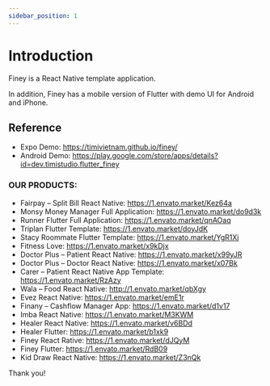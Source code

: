 ```yaml
---
sidebar_position: 1
---
```


# Introduction

Finey is a React Native template application.

In addition, Finey has a mobile version of Flutter with demo UI for Android and iPhone.

## Reference

- Expo Demo: https://timivietnam.github.io/finey/
- Android Demo: https://play.google.com/store/apps/details?id=dev.timistudio.flutter_finey

### OUR PRODUCTS:

- Fairpay – Split Bill React Native: https://1.envato.market/Kez64a
- Monsy Money Manager Full Application: https://1.envato.market/do9d3k
- Runner Flutter Full Application: https://1.envato.market/qnAOaq
- Triplan Flutter Template: https://1.envato.market/doyJdK
- Stacy Roommate Flutter Template: https://1.envato.market/YgR1Xj
- Fitness Love: https://1.envato.market/x9kDjx
- Doctor Plus – Patient React Native: https://1.envato.market/x99yJR
- Doctor Plus – Doctor React Native: https://1.envato.market/x07Bk
- Carer – Patient React Native App Template: https://1.envato.market/RzAzy
- Wala – Food React Native: http://1.envato.market/qbXgy
- Evez React Native: https://1.envato.market/emE1r
- Finany – Cashflow Manager App: https://1.envato.market/d1v17
- Imba React Native: https://1.envato.market/M3KWM
- Healer React Native: https://1.envato.market/v6BDd
- Healer Flutter: https://1.envato.market/b1xk9
- Finey React Rative: https://1.envato.market/dJQyM
- Finey Flutter: https://1.envato.market/RdB09
- Kid Draw React Native: https://1.envato.market/Z3nQk

Thank you!
